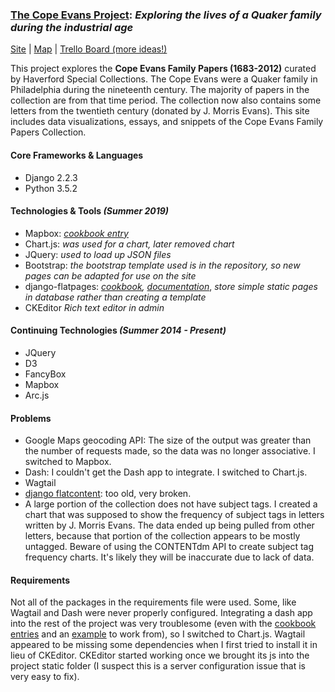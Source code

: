 ### [The Cope Evans Project](http://165.227.217.17): *Exploring the lives of a Quaker family during the industrial age*
[Site](http://165.227.217.17) |  [Map](http://165.227.217.17/letters/) | [Trello Board (more ideas!)](https://trello.com/b/p4p5rnQS/cope-evans-project)

This project explores the **Cope Evans Family Papers (1683-2012)** curated by Haverford Special Collections. The Cope Evans were a Quaker family in Philadelphia during the nineteenth century. The majority of papers in the collection are from that time period. The collection now also contains some letters from the twentieth century (donated by J. Morris Evans). This site includes data visualizations, essays, and snippets of the Cope Evans Family Papers Collection.

#### Core Frameworks & Languages
- Django 2.2.3
- Python 3.5.2

#### Technologies & Tools *(Summer 2019)*
- Mapbox: *[cookbook entry](https://github.com/HCDigitalScholarship/ds-cookbook/blob/master/MapsOrGeocoding/mapbox/README.md)*
- Chart.js: *was used for a chart, later removed chart*
- JQuery: *used to load up JSON files*
- Bootstrap: *the bootstrap template used is in the repository, so new pages can be adapted for use on the site*
- django-flatpages: *[cookbook](https://github.com/HCDigitalScholarship/ds-cookbook/tree/master/django_flatpages), [documentation](https://docs.djangoproject.com/en/2.2/ref/contrib/flatpages/)*, *store simple static pages in database rather than creating a template*
- CKEditor *Rich text editor in admin*

#### Continuing Technologies *(Summer 2014 - Present)*
- JQuery 
- D3 
- FancyBox
- Mapbox
- Arc.js 

#### Problems
- Google Maps geocoding API: The size of the output was greater than the number of requests made, so the data was no longer associative. I switched to Mapbox.
- Dash: I couldn't get the Dash app to integrate. I switched to Chart.js.
- Wagtail
- [django flatcontent](https://github.com/orcasgit/django-flatcontent): too old, very broken.
- A large portion of the collection does not have subject tags. I created a chart that was supposed to show the frequency of subject tags in letters written by J. Morris Evans. The data ended up being pulled from other letters, because that portion of the collection appears to be mostly untagged. Beware of using the CONTENTdm API to create subject tag frequency charts. It's likely they will be inaccurate due to lack of data.

#### Requirements
Not all of the packages in the requirements file were used. Some, like Wagtail and Dash were never properly configured. Integrating a dash app into the rest of the project was very troublesome (even with the [cookbook entries](https://github.com/HCDigitalScholarship/ds-cookbook/tree/master/dash) and an [example](https://github.com/HCDigitalScholarship/dashboard) to work from), so I switched to Chart.js. Wagtail appeared to be missing some dependencies when I first tried to install it in lieu of CKEditor. CKEditor started working once we brought its js into the project static folder (I suspect this is a server configuration issue that is very easy to fix). 
